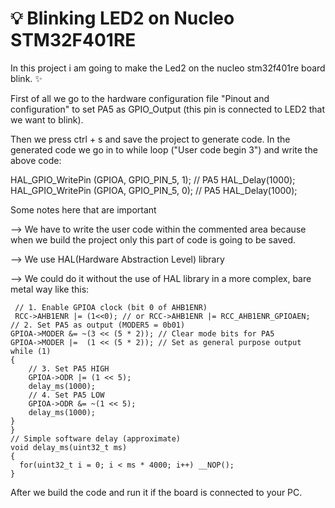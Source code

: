 # 💡 Blinking LED2 on Nucleo STM32F401RE

In this project i am going to make the Led2 on the nucleo stm32f401re board blink. ✨

First of all we go to the hardware configuration file "Pinout and configuration" to set PA5 as GPIO_Output (this pin is connected to LED2 that we want to blink).

Then we press ctrl + s and save the project to generate code. In the generated code we go in to while loop ("User code begin 3") and write the above code:
 
  HAL_GPIO_WritePin (GPIOA, GPIO_PIN_5, 1); // PA5
	HAL_Delay(1000);
  HAL_GPIO_WritePin (GPIOA, GPIO_PIN_5, 0); // PA5
	HAL_Delay(1000);

 Some notes here that are important
 
 --> We have to write the user code within the commented area because when we build the project only this part of code is going to be saved.
 
 --> We use HAL(Hardware Abstraction Level) library
 
 --> We could do it without the use of HAL library in a more complex, bare metal way like this:
 
     // 1. Enable GPIOA clock (bit 0 of AHB1ENR)
     RCC->AHB1ENR |= (1<<0); // or RCC->AHB1ENR |= RCC_AHB1ENR_GPIOAEN;
    // 2. Set PA5 as output (MODER5 = 0b01)
    GPIOA->MODER &= ~(3 << (5 * 2)); // Clear mode bits for PA5
    GPIOA->MODER |=  (1 << (5 * 2)); // Set as general purpose output
    while (1)
    {
        // 3. Set PA5 HIGH
        GPIOA->ODR |= (1 << 5);
        delay_ms(1000);
        // 4. Set PA5 LOW
        GPIOA->ODR &= ~(1 << 5);
        delay_ms(1000);
    }
    }
    // Simple software delay (approximate)
    void delay_ms(uint32_t ms)
    {
      for(uint32_t i = 0; i < ms * 4000; i++) __NOP();
    }
After we build the code and run it if the board is connected to your PC.
